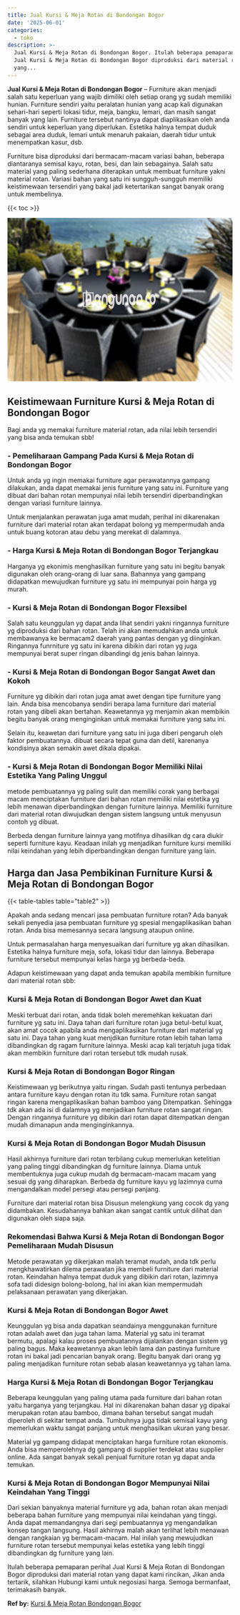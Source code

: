```yaml
---
title: Jual Kursi & Meja Rotan di Bondongan Bogor
date: '2025-06-01'
categories:
  - toko
description: >-
  Jual Kursi & Meja Rotan di Bondongan Bogor. Itulah beberapa pemaparan perihal
  Jual Kursi & Meja Rotan di Bondongan Bogor diproduksi dari material rotan
  yang...
---
```


**Jual Kursi & Meja Rotan di Bondongan Bogor** – Furniture akan menjadi salah satu keperluan yang wajib dimiliki oleh setiap orang yg sudah memiliki hunian. Furniture sendiri yaitu peralatan hunian yang acap kali digunakan sehari-hari seperti lokasi tidur, meja, bangku, lemari, dan masih sangat banyak yang lain. Furniture tersebut nantinya dapat diaplikasikan oleh anda sendiri untuk keperluan yang diperlukan. Estetika halnya tempat duduk sebagai area duduk, lemari untuk menaruh pakaian, daerah tidur untuk menempatkan kasur, dsb.

Furniture bisa diproduksi dari bermacam-macam variasi bahan, beberapa diantaranya semisal kayu, rotan, besi, dan lain sebagainya. Salah satu material yang paling sederhana diterapkan untuk membuat furniture yakni material rotan. Variasi bahan yang satu ini sungguh-sungguh memiliki keistimewaan tersendiri yang bakal jadi ketertarikan sangat banyak orang untuk membelinya.

{{< toc >}}

![Jual Kursi & Meja Rotan di Bondongan Bogor](/images/kursi-meja-rotan-murah26.png)

## Keistimewaan Furniture Kursi & Meja Rotan di Bondongan Bogor

Bagi anda yg memakai furniture material rotan, ada nilai lebih tersendiri yang bisa anda temukan sbb!

### \- Pemeliharaan Gampang Pada Kursi & Meja Rotan di Bondongan Bogor

Untuk anda yg ingin memakai furniture agar perawatannya gampang dilakukan, anda dapat memakai jenis furniture yang satu ini. Furniture yang dibuat dari bahan rotan mempunyai nilai lebih tersendiri diperbandingkan dengan variasi furniture lainnya.

Untuk menjalankan perawatan juga amat mudah, perihal ini dikarenakan furniture dari material rotan akan terdapat bolong yg mempermudah anda untuk buang kotoran atau debu yang merekat di dalamnya.

### \- Harga Kursi & Meja Rotan di Bondongan Bogor Terjangkau

Harganya yg ekonimis menghasilkan furniture yang satu ini begitu banyak digunakan oleh orang-orang di luar sana. Bahannya yang gampang didapatkan mewujudkan furniture yg satu ini mempunyai poin harga yg murah.

### \- Kursi & Meja Rotan di Bondongan Bogor Flexsibel

Salah satu keunggulan yg dapat anda lihat sendiri yakni ringannya furniture yg diproduksi dari bahan rotan. Telah ini akan memudahkan anda untuk membawanya ke bermacam2 daerah yang pantas dengan yg diinginkan. Ringannya funrniture yg satu ini karena dibikin dari rotan yg juga mempunyai berat super ringan dibandingi dg jenis bahan lainnya.

### \- Kursi & Meja Rotan di Bondongan Bogor Sangat Awet dan Kokoh

Furniture yg dibikin dari rotan juga amat awet dengan tipe furniture yang lain. Anda bisa mencobanya sendiri berapa lama furniture dari material rotan yang dibeli akan bertahan. Keawetannya yg menjamin akan membikin begitu banyak orang menginginkan untuk memakai furniture yang satu ini.

Selain itu, keawetan dari furniture yang satu ini juga diberi pengaruh oleh faktor pembuatannya. dibuat secara tepat guna dan detil, karenanya kondisinya akan semakin awet dikala dipakai.

### \- Kursi & Meja Rotan di Bondongan Bogor Memiliki Nilai Estetika Yang Paling Unggul

metode pembuatannya yg paling sulit dan memiliki corak yang berbagai macam menciptakan furniture dari bahan rotan memiliki nilai estetika yg lebih menawan diperbandingkan dengan furniture lainnya. Memiliki furniture dari material rotan diwujudkan dengan sistem langsung untuk menyusun contoh yg dibuat.

Berbeda dengan furniture lainnya yang motifnya dihasilkan dg cara diukir seperti furniture kayu. Keadaan inilah yg menjadikan furniture kursi memiliki nilai keindahan yang lebih diperbandingkan dengan furniture yang lain.

## Harga dan Jasa Pembikinan Furniture Kursi & Meja Rotan di Bondongan Bogor

{{< table-tables table="table2" >}}

Apakah anda sedang mencari jasa pembuatan furniture rotan? Ada banyak sekali penyedia jasa pembuatan furniture yg spesial mengaplikasikan bahan rotan. Anda bisa memesannya secara langsung ataupun online.

Untuk permasalahan harga menyesuaikan dari furniture yg akan dihasilkan. Estetika halnya furniture meja, sofa, lokasi tidur dan lainnya. Beberapa furniture tersebut mempunyai kelas harga yg berbeda-beda.

Adapun keistimewaan yang dapat anda temukan apabila membikin furniture dari material rotan sbb:

### Kursi & Meja Rotan di Bondongan Bogor Awet dan Kuat

Meski terbuat dari rotan, anda tidak boleh meremehkan kekuatan dari furniture yg satu ini. Daya tahan dari furniture rotan juga betul-betul kuat, akan amat cocok apabila anda mengaplikasikan furniture dari material yg satu ini. Daya tahan yang kuat menjdikan furniture rotan lebih tahan lama dibandingkan dg ragam furniture lainnya. Meski acap kali terjatuh juga tidak akan membikin furniture dari rotan tersebut tdk mudah rusak.

### Kursi & Meja Rotan di Bondongan Bogor Ringan

Keistimewaan yg berikutnya yaitu ringan. Sudah pasti tentunya perbedaan antara furniture kayu dengan rotan itu tdk sama. Furniture rotan sangat ringan karena mengaplikasikan bahan bamboo yang Ditempatkan. Sehingga tdk akan ada isi di dalamnya yg menjadikan furniture rotan sangat ringan. Dengan ringannya furniture yg dibikin dari rotan dapat ditempatkan dengan mudah dimanapun anda menginginkannya.

### Kursi & Meja Rotan di Bondongan Bogor Mudah Disusun

Hasil akhirnya furniture dari rotan terbilang cukup memerlukan ketelitian yang paling tinggi dibandingkan dg furniture lainnya. Diama untuk membentuknya juga cukup mudah dg bermacam-macam macam yang sesuai dg yang diharapkan. Berbeda dg furniture kayu yg lazimnya cuma mengandalkan model persegi atau persegi panjang.

Furniture dari material rotan bisa Disusun melengkung yang cocok dg yang didambakan. Kesudahannya bahkan akan sangat cantik untuk dilihat dan digunakan oleh siapa saja.

### Rekomendasi Bahwa Kursi & Meja Rotan di Bondongan Bogor Pemeliharaan Mudah Disusun

Metode perawatan yg dikerjakan malah teramat mudah, anda tdk perlu mengkhawatirkan dilema perawatan jika membeli furniture dari material rotan. Keindahan halnya tempat duduk yang dibikin dari rotan, lazimnya sofa tadi didesign bolong-bolong, hal ini akan kian mempermudah pelaksanaan perawatan yang dikerjakan.

### Kursi & Meja Rotan di Bondongan Bogor Awet

Keunggulan yg bisa anda dapatkan seandainya menggunakan furniture rotan adalah awet dan juga tahan lama. Material yg satu ini teramat bermutu, apalagi kalau proses pembuatannya dijalankan dengan sistem yg paling bagus. Maka keawetannya akan lebih lama dan pastinya furniture rotan ini bakal jadi pencarian banyak orang. Begitu banyak dari orang yg paling menjadikan furniture rotan sebab alasan keawetannya yg tahan lama.

### Harga Kursi & Meja Rotan di Bondongan Bogor Terjangkau

Beberapa keunggulan yang paling utama pada furniture dari bahan rotan yaitu harganya yang terjangkau. Hal ini dikarenakan bahan dasar yg dipakai merupakan rotan atau bamboo, dimana bahan tersebut sangat mudah diperoleh di sekitar tempat anda. Tumbuhnya juga tidak semisal kayu yang memerlukan waktu sangat panjang untuk menghasilkan ukuran yang besar.

Material yg gampang didapat menciptakan harga furniture rotan ekonomis. Anda bisa memperolehnya dg gampang di supplier terdekat atau supplier online. Ada sangat banyak sekali penjual furniture rotan yg dapat anda temukan.

### Kursi & Meja Rotan di Bondongan Bogor Mempunyai Nilai Keindahan Yang Tinggi

Dari sekian banyaknya material furniture yg ada, bahan rotan akan menjadi beberapa bahan furniture yang mempunyai nilai keindahan yang tinggi. Anda dapat memandangnya dari segi pembuatannya yg mengandalkan konsep tangan langsung. Hasil akhirnya malah akan terlihat lebih menawan dengan rangkaian yg bermacam-macam. Hal inilah yang mewujudkan furniture rotan tersebut mempunyai kelas estetika yang lebih tinggi dibandingkan dg furniture yang lain.

Itulah beberapa pemaparan perihal Jual Kursi & Meja Rotan di Bondongan Bogor diproduksi dari material rotan yang dapat kami rincikan, Jikan anda tertarik, silahkan Hubungi kami untuk negosiasi harga. Semoga bermanfaat, terimakasih banyak.

**Ref by:** [Kursi & Meja Rotan Bondongan Bogor](https://id.wikipedia.org/wiki/Kursi)
